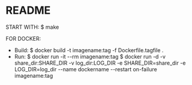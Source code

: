 # README #

START WITH:
$ make

FOR DOCKER:
- Build: $ docker build -t imagename:tag -f Dockerfile.tagfile .
- Run:   $ docker run -it --rm imagename:tag
         $ docker run -d -v share_dir:SHARE_DIR -v log_dir:LOG_DIR -e SHARE_DIR=share_dir -e LOG_DIR=log_dir --name dockername --restart on-failure imagename:tag 